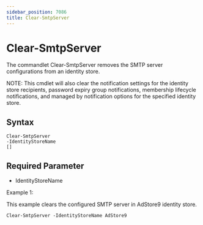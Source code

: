 ```yaml
---
sidebar_position: 7086
title: Clear-SmtpServer
---
```


# Clear-SmtpServer

The commandlet Clear-SmtpServer removes the SMTP server configurations from an identity store.

NOTE: This cmdlet will also clear the notification settings for the identity store recipients, password expiry group notifications, membership lifecycle notifications, and managed by notification options for the specified identity store.

## Syntax

```
Clear-SmtpServer  
-IdentityStoreName   
[]
```
## Required Parameter

* IdentityStoreName

Example 1:

This example clears the configured SMTP server in AdStore9 identity store.

```
Clear-SmtpServer -IdentityStoreName AdStore9
```